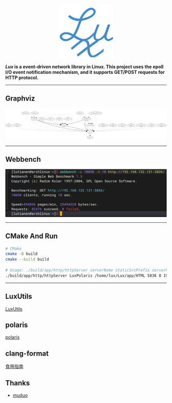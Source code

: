 <div align=center><img src="./doc/Lux.png" width=169 height=169></div>

***Lux* is a event-driven network library in Linux. This project uses the epoll I/O event notification mechanism, and it supports GET/POST requests for HTTP protocol.**

---

## Graphviz

<div align=center><img src="./doc/graphviz.png"></div>

---

## Webbench

<div align=center><img src="./doc/10050.png"></div>

---

## CMake And Run

``` bash
# CMake
cmake -B build
cmake --build build

# Usage: ./build/app/http/httpServer serverName staticSrcPrefix serverPort numThreads [IPofMySQLServer[default: 127.0.0.1] PortofMySQLServer[default: 3306] UsernameofMySQLServer[default: lutianen] PasswordofMySQLServer[default: lutianen] DatabaseofMySQLServer[default: user]]
./build/app/http/httpServer LuxPolaris /home/lux/Lux/app/HTML 5836 8 192.168.1.108 3306 lutianen lutianen LuxDatabase
```

---

## LuxUtils

[LuxUtils](https://github.com/lutianen/Lux/blob/master/doc/LuxUtils.md)

## polaris

[polaris](https://github.com/lutianen/Lux/blob/master/doc/LuxUtils.md)

## clang-format

[食用指南](https://github.com/lutianen/Lux/blob/master/doc/clang-format.md)

## Thanks

- [muduo](https://github.com/chenshuo/muduo)
